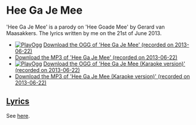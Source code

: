 # Hee Ga Je Mee

'Hee Ga Je Mee' is a parody on 'Hee Goade Mee' by
Gerard van Maasakkers. The lyrics written by me on the 21st of June
2013.

* [![PlayOgg](http://static.fsf.org/playogg/Play_ogg_80x15.png "I support PlayOgg!")](http://playogg.org) [Download the OGG of 'Hee Ga Je Mee' (recorded on 2013-06-22)](http://www.richelbilderbeek.nl/CD07_HeeGaJeMee20130622.ogg)
* [Download the MP3 of 'Hee Ga Je Mee' (recorded on 2013-06-22)](http://www.richelbilderbeek.nl/CD07_HeeGaJeMee20130622.mp3)
* [![PlayOgg](http://static.fsf.org/playogg/Play_ogg_80x15.png "I support PlayOgg!")](http://playogg.org) [Download the OGG of 'Hee Ga Je Mee (Karaoke version)' (recorded on 2013-06-22)](http://www.richelbilderbeek.nl/CD07_HeeGaJeMee20130622Karaoke.ogg)
* [Download the MP3 of 'Hee Ga Je Mee (Karaoke version)' (recorded on 2013-06-22)](http://www.richelbilderbeek.nl/CD07_HeeGaJeMee20130622Karaoke.mp3)

## [Lyrics](58_hee_ga_je_mee.txt)

See [here](58_hee_ga_je_mee.txt).
